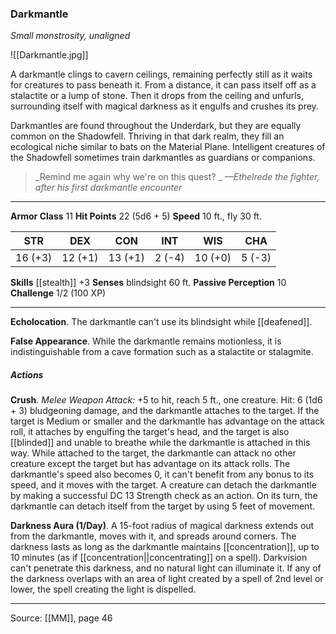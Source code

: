 ### Darkmantle
_Small monstrosity, unaligned_

![[Darkmantle.jpg]]

A darkmantle clings to cavern ceilings, remaining perfectly still as it waits for creatures to pass beneath it. From a distance, it can pass itself off as a stalactite or a lump of stone. Then it drops from the ceiling and unfurls, surrounding itself with magical darkness as it engulfs and crushes its prey.

Darkmantles are found throughout the Underdark, but they are equally common on the Shadowfell. Thriving in that dark realm, they fill an ecological niche similar to bats on the Material Plane. Intelligent creatures of the Shadowfell sometimes train darkmantles as guardians or companions.


> _Remind me again why we're on this quest?
_
> _—Ethelrede the fighter, after his first darkmantle encounter_





---

**Armor Class** 11
**Hit Points** 22 (5d6 + 5)
**Speed** 10 ft., fly 30 ft.

| STR     | DEX     | CON     | INT     | WIS     | CHA     |
|---------|---------|---------|---------|---------|---------|
| 16 (+3) | 12 (+1) | 13 (+1) | 2 (-4) | 10 (+0) | 5 (-3) |

**Skills** [[stealth]] +3
**Senses** blindsight 60 ft.
**Passive Perception** 10
**Challenge** 1/2 (100 XP)

---

**Echolocation**. The darkmantle can't use its blindsight while [[deafened]].

**False Appearance**. While the darkmantle remains motionless, it is indistinguishable from a cave formation such as a stalactite or stalagmite.

##### Actions
**Crush**. _Melee Weapon Attack:_ +5 to hit, reach 5 ft., one creature. Hit: 6 (1d6 + 3) bludgeoning damage, and the darkmantle attaches to the target. If the target is Medium or smaller and the darkmantle has advantage on the attack roll, it attaches by engulfing the target's head, and the target is also [[blinded]] and unable to breathe while the darkmantle is attached in this way. While attached to the target, the darkmantle can attack no other creature except the target but has advantage on its attack rolls. The darkmantle's speed also becomes 0, it can't benefit from any bonus to its speed, and it moves with the target. A creature can detach the darkmantle by making a successful DC 13 Strength check as an action. On its turn, the darkmantle can detach itself from the target by using 5 feet of movement.

**Darkness Aura (1/Day)**. A 15-foot radius of magical darkness extends out from the darkmantle, moves with it, and spreads around corners. The darkness lasts as long as the darkmantle maintains [[concentration]], up to 10 minutes (as if [[concentration||concentrating]] on a spell). Darkvision can't penetrate this darkness, and no natural light can illuminate it. If any of the darkness overlaps with an area of light created by a spell of 2nd level or lower, the spell creating the light is dispelled.


---

Source: [[MM]], page 46